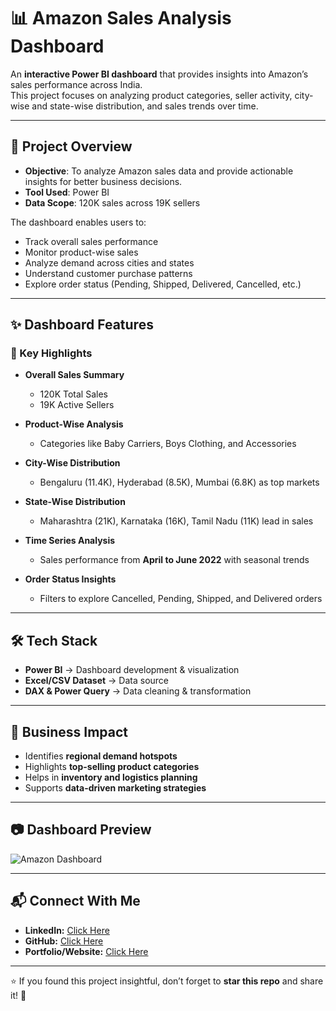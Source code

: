 # 📊 Amazon Sales Analysis Dashboard

An **interactive Power BI dashboard** that provides insights into Amazon’s sales performance across India.  
This project focuses on analyzing product categories, seller activity, city-wise and state-wise distribution, and sales trends over time.

---

## 🚀 Project Overview
- **Objective**: To analyze Amazon sales data and provide actionable insights for better business decisions.  
- **Tool Used**: Power BI  
- **Data Scope**: 120K sales across 19K sellers  

The dashboard enables users to:
- Track overall sales performance  
- Monitor product-wise sales  
- Analyze demand across cities and states  
- Understand customer purchase patterns  
- Explore order status (Pending, Shipped, Delivered, Cancelled, etc.)  

---

## ✨ Dashboard Features
### 📌 Key Highlights
- **Overall Sales Summary**  
  - 120K Total Sales  
  - 19K Active Sellers  

- **Product-Wise Analysis**  
  - Categories like Baby Carriers, Boys Clothing, and Accessories  

- **City-Wise Distribution**  
  - Bengaluru (11.4K), Hyderabad (8.5K), Mumbai (6.8K) as top markets  

- **State-Wise Distribution**  
  - Maharashtra (21K), Karnataka (16K), Tamil Nadu (11K) lead in sales  

- **Time Series Analysis**  
  - Sales performance from **April to June 2022** with seasonal trends  

- **Order Status Insights**  
  - Filters to explore Cancelled, Pending, Shipped, and Delivered orders  

---

## 🛠️ Tech Stack
- **Power BI** → Dashboard development & visualization  
- **Excel/CSV Dataset** → Data source  
- **DAX & Power Query** → Data cleaning & transformation  

---

## 🎯 Business Impact
- Identifies **regional demand hotspots**  
- Highlights **top-selling product categories**  
- Helps in **inventory and logistics planning**  
- Supports **data-driven marketing strategies**  

---

## 📷 Dashboard Preview
![Amazon Dashboard]([./assets/amazon_dashboard.png](https://github.com/bhuvi16t/Amazon-Sales-Analysis--Dashboard-PowerBI/blob/main/Preview%20Dasboard%20.png))  
 

---

## 📬 Connect With Me
- **LinkedIn:** [Click Here ](https://www.linkedin.com/in/bhoopendra-vishwakarma/)  
- **GitHub:** [Click Here ](https://github.com/bhuvi16t/)  
- **Portfolio/Website:** [Click Here ](https://bhuvi16t.github.io/portfolio/)  

---

⭐ If you found this project insightful, don’t forget to **star this repo** and share it! 🚀
